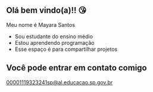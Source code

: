## Olá bem vindo(a)!! 😘

Meu nome é Mayara Santos 

- Sou estudante do ensino médio
- Estou aprendendo programação
- Esse espaço é para compartilhar projetos
  
## Você pode entrar em contato comigo 

00001119323241sp@al.educacao.sp.gov.br
